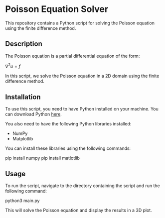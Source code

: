 # Poisson Equation Solver

This repository contains a Python script for solving the Poisson equation using the finite difference method.

## Description

The Poisson equation is a partial differential equation of the form:

$\nabla^2u=f$

In this script, we solve the Poisson equation in a 2D domain using the finite difference method.

## Installation

To use this script, you need to have Python installed on your machine. You can download Python [here](https://www.python.org/downloads/).

You also need to have the following Python libraries installed:

- NumPy
- Matplotlib

You can install these libraries using the following commands:

pip install numpy
pip install matlotlib


## Usage

To run the script, navigate to the directory containing the script and run the following command:

python3 main.py


This will solve the Poisson equation and display the results in a 3D plot.

